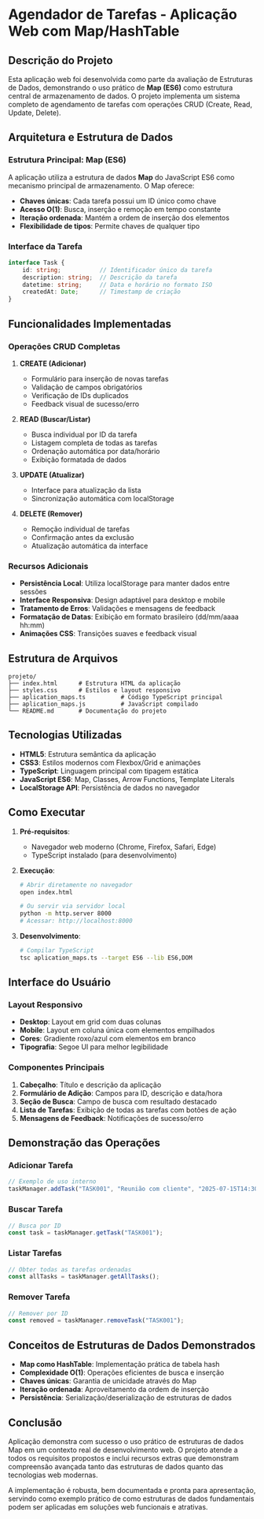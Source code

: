 # Agendador de Tarefas - Aplicação Web com Map/HashTable

## Descrição do Projeto

Esta aplicação web foi desenvolvida como parte da avaliação de Estruturas de Dados, demonstrando o uso prático de **Map (ES6)** como estrutura central de armazenamento de dados. O projeto implementa um sistema completo de agendamento de tarefas com operações CRUD (Create, Read, Update, Delete).

## Arquitetura e Estrutura de Dados

### Estrutura Principal: Map (ES6)
A aplicação utiliza a estrutura de dados **Map** do JavaScript ES6 como mecanismo principal de armazenamento. O Map oferece:

- **Chaves únicas**: Cada tarefa possui um ID único como chave
- **Acesso O(1)**: Busca, inserção e remoção em tempo constante
- **Iteração ordenada**: Mantém a ordem de inserção dos elementos
- **Flexibilidade de tipos**: Permite chaves de qualquer tipo

### Interface da Tarefa
```typescript
interface Task {
    id: string;           // Identificador único da tarefa
    description: string;  // Descrição da tarefa
    datetime: string;     // Data e horário no formato ISO
    createdAt: Date;      // Timestamp de criação
}
```

## Funcionalidades Implementadas

###  Operações CRUD Completas

1. **CREATE (Adicionar)**
   - Formulário para inserção de novas tarefas
   - Validação de campos obrigatórios
   - Verificação de IDs duplicados
   - Feedback visual de sucesso/erro

2. **READ (Buscar/Listar)**
   - Busca individual por ID da tarefa
   - Listagem completa de todas as tarefas
   - Ordenação automática por data/horário
   - Exibição formatada de dados

3. **UPDATE (Atualizar)**
   - Interface para atualização da lista
   - Sincronização automática com localStorage

4. **DELETE (Remover)**
   - Remoção individual de tarefas
   - Confirmação antes da exclusão
   - Atualização automática da interface

### Recursos Adicionais

- **Persistência Local**: Utiliza localStorage para manter dados entre sessões
- **Interface Responsiva**: Design adaptável para desktop e mobile
- **Tratamento de Erros**: Validações e mensagens de feedback
- **Formatação de Datas**: Exibição em formato brasileiro (dd/mm/aaaa hh:mm)
- **Animações CSS**: Transições suaves e feedback visual

## Estrutura de Arquivos

```
projeto/
├── index.html      # Estrutura HTML da aplicação
├── styles.css      # Estilos e layout responsivo
├── aplication_maps.ts          # Código TypeScript principal
├── aplication_maps.js          # JavaScript compilado
└── README.md       # Documentação do projeto
```

## Tecnologias Utilizadas

- **HTML5**: Estrutura semântica da aplicação
- **CSS3**: Estilos modernos com Flexbox/Grid e animações
- **TypeScript**: Linguagem principal com tipagem estática
- **JavaScript ES6**: Map, Classes, Arrow Functions, Template Literals
- **LocalStorage API**: Persistência de dados no navegador

## Como Executar

1. **Pré-requisitos**:
   - Navegador web moderno (Chrome, Firefox, Safari, Edge)
   - TypeScript instalado (para desenvolvimento)

2. **Execução**:
   ```bash
   # Abrir diretamente no navegador
   open index.html
   
   # Ou servir via servidor local
   python -m http.server 8000
   # Acessar: http://localhost:8000
   ```

3. **Desenvolvimento**:
   ```bash
   # Compilar TypeScript
   tsc aplication_maps.ts --target ES6 --lib ES6,DOM
   ```

## Interface do Usuário

### Layout Responsivo
- **Desktop**: Layout em grid com duas colunas
- **Mobile**: Layout em coluna única com elementos empilhados
- **Cores**: Gradiente roxo/azul com elementos em branco
- **Tipografia**: Segoe UI para melhor legibilidade

### Componentes Principais
1. **Cabeçalho**: Título e descrição da aplicação
2. **Formulário de Adição**: Campos para ID, descrição e data/hora
3. **Seção de Busca**: Campo de busca com resultado destacado
4. **Lista de Tarefas**: Exibição de todas as tarefas com botões de ação
5. **Mensagens de Feedback**: Notificações de sucesso/erro

## Demonstração das Operações

### Adicionar Tarefa
```typescript
// Exemplo de uso interno
taskManager.addTask("TASK001", "Reunião com cliente", "2025-07-15T14:30");
```

### Buscar Tarefa
```typescript
// Busca por ID
const task = taskManager.getTask("TASK001");
```

### Listar Tarefas
```typescript
// Obter todas as tarefas ordenadas
const allTasks = taskManager.getAllTasks();
```

### Remover Tarefa
```typescript
// Remover por ID
const removed = taskManager.removeTask("TASK001");
```

## Conceitos de Estruturas de Dados Demonstrados

- **Map como HashTable**: Implementação prática de tabela hash
- **Complexidade O(1)**: Operações eficientes de busca e inserção
- **Chaves únicas**: Garantia de unicidade através do Map
- **Iteração ordenada**: Aproveitamento da ordem de inserção
- **Persistência**: Serialização/deserialização de estruturas de dados

## Conclusão

Aplicação demonstra com sucesso o uso prático de estruturas de dados Map em um contexto real de desenvolvimento web. O projeto atende a todos os requisitos propostos e inclui recursos extras que demonstram compreensão avançada tanto das estruturas de dados quanto das tecnologias web modernas.

A implementação é robusta, bem documentada e pronta para apresentação, servindo como exemplo prático de como estruturas de dados fundamentais podem ser aplicadas em soluções web funcionais e atrativas.

